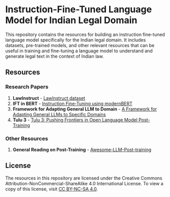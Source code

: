 # Instruction-Fine-Tuned Language Model for Indian Legal Domain

This repository contains the resources for building an instruction fine-tuned language model specifically for the Indian legal domain. It includes datasets, pre-trained models, and other relevant resources that can be useful in training and fine-tuning a language model to understand and generate legal text in the context of Indian law.

## Resources

### Research Papers

1. **LawInstruct** - [LawInstruct dataset](https://arxiv.org/pdf/2404.02127)
2. **IFT in BERT** - [Instruction Fine-Tuning using modernBERT](https://arxiv.org/pdf/2502.03793)
3. **Framework for Adapting General LLM to Domain** - [A Framework for Adapting General LLMs to Specific Domains](https://arxiv.org/pdf/2501.04961)
4. **Tulu 3** - [Tulu 3: Pushing Frontiers in Open Language Model Post-Training](https://arxiv.org/abs/2411.15124)

### Other Resources

1. **General Reading on Post-Training** - [Awesome-LLM-Post-training](https://github.com/mbzuai-oryx/Awesome-LLM-Post-training?tab=readme-ov-file#survey)

## License
The resources in this repository are licensed under the Creative Commons Attribution-NonCommercial-ShareAlike 4.0 International License. To view a copy of this license, visit [CC BY-NC-SA 4.0](https://creativecommons.org/licenses/by-nc-sa/4.0/).
